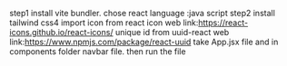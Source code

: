 step1 install vite bundler. chose  react language :java script
step2 install tailwind css4
import icon from react icon web link:https://react-icons.github.io/react-icons/
 unique id from uuid-react   web link:https://www.npmjs.com/package/react-uuid
 take App.jsx file and  in components folder navbar file. then run the file 
